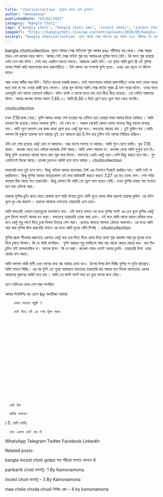 ```yaml
---
title: "choticollection  ফুপুকে সকাল বেলা চুদলাম"
author: "Anonymous"
publishedDate: "03/02/2023"
category: "Bangla Choti"
tags: ["bangla choti", "bangla choti sex", "incest choti", "incest choti golpo"]
imageUrl: "https://banglachoti.live/wp-content/uploads/2020/09/bangla-incest-choti-golpo-maa-150x150.jpg"
excerpt: "bangla choticollection. মূলত আমার সেক্স লাইফের শুরু আমার ssc পরীক্ষার পর থেকে। সেক্স আগ্রহ তারও বেশ কয়েক বছর আগে। আমার সেই সেক্স লাইফ শুরু হয় আমারএক ফুপির সাথে যেটা। কি ভাবে শুরু হয়েছে সেটা বেশ লম্..."
---
```


bangla choticollection. মূলত আমার সেক্স লাইফের শুরু আমার ssc পরীক্ষার পর থেকে। সেক্স আগ্রহ তারও বেশ কয়েক বছর আগে। আমার সেই সেক্স লাইফ শুরু হয় আমারএক ফুপির সাথে যেটা। কি ভাবে শুরু হয়েছে সেটা বেশ লম্বা ঘটনা। সেটা পরে একদিন নয়তো বলবো। আজকে একটা বলি। তো মূলত আমি ক্লাস 9 এই ফুপির বাসায় শিফট করি পড়াশোনার জন্য রাজশাহীতে । ইনি আপন নয় সম্পর্কে ফুপি হতো। ওনার এক ছেলে সে বিদেশ থাকে।


আর ওনার স্বামীর আর উনি। তিনিও ব্যাংকে চাকরি করেন। তাই পড়াশোনায় আমার রাজশাহীতে ওনার বাসা থেকে পড়ার জন্য বাবা মা সহ ওনারা রাজী হয়ে গেলেন। এবার মূল ঘটনায় আসি সেক্স লাইফ শুরুর 4 মাস পরের ঘটনা। ওনার সাথে চোদাচূদি বেশ ভালো লেভেলে হচ্ছিল। যদিও ফাস্ট এ ভালো হতো নাহ তবে ধীরে ধীরে হয়েছে। তো সেদিন সকালের ঘটনা। আমার কলেজ বাসার সকাল 7.45 এ। আমি 6.30 এ উঠে ফ্রেশ হয়ে ড্রেস পরে খেতে বসেছি।


choticollection


তখন 7.10বেজে গেছে। ফুপি আমার খাবার শেষ হওয়ার পর বেসিনে হাত ধোয়ার সময় আমার দিকে তাকিয়ে । আমি বললাম কি হয়েছে।বলতে লাগলো ফুপি। এই শোন না । সকাল থেকেই কেমন কেমন লাগছে কিছু ভালো লাগছে নাহ। আমি শুনে বললাম এক কাজ করো ফ্রেশ হয়ে একটু ঘুম দাও। বলতেছে আরেহ নাহ । তুই বুঝিস নাহ ।আমি বললাম কি বুঝবো তারপর বলে আরেহ তুই তো আমাকে প্রায় 5 দিন ধরে চুদিস নাই আমার পিরিয়ড হচ্ছিল।


ঐটা তো শেষ হয়েছে একটু চোদ না আমাকে। আর ভালো লাগছে না আমার। আমি শুনে হেসে বলছি। ধুরু 7.15 বাজে।  কলেজ যেতে হবে ওদিকে কলেজে টেস্ট আছে। আমি এক্ষণ পারবো না। কলেজ থেকে আসি দুপুরে হবে নি। কিন্তু ফুপি একেবারে আমার সাথে জেদ শুরু করে দিলো। বলতেছে এখনি একটু চোদ।বেশি কিছু করতে হবে নাহ। গুদ এমনিতেই ভিজে আছে। হালকা চুদলেও আউট হয়ে যাবে আমার । choticollection


তারাতারি করে তুই চলে যাস। কিন্তু ওদিকে আমার কলেজের টেস্ট এর টেনশনে ইচ্ছেই করছিল নাহ। আমি তাই না করছিলাম। কিন্তু ফুপির আমার নাছোড়বান্দা এই কথা কাটাকাটি করতে করতে 7.27 এর মত বেজে গেল। শেষ পর্যন্ত বললাম ঠিক আছে নাও তারাতারি। কিন্তু কেমনে কি আমি তো ড্রেস আপ হয়েও গেছি। তখন ফুপির বলছে অত ভাবতে হবে নাহ এদিকে আয়।












তারপর ফুপির ড্রইং রুমে যেয়ে সোফায় বশে শাড়ি উপরে তুলে পেন্টি খুলে ভোদা ফাঁক করলো তারপর ব্লাউস  এর বাটন খুলে দুধ বের করলো । তারপর আমাকে বলতেছে তারাতারি এসে চোদ।


আমি বলতেছি এভাবে তাড়াহুড়ায় ভাললাগে নাহ। এটা বলতে বলতে ওর মধ্যে ফুপির প্যান্ট এর চেন খুলে ফুপির একটু চুষে দিলো অতেই আমার ধন খাড়া। বলতেছে তারাতারি ঢোকা আর চোদ। এই বলে আমি আস্তে আস্তে ভোঁদার মধ্যে ধনে একটু থুতু লাগে দিয়ে ঢুকে দিলাম ভিতরে বেশ গরম। এরপরে আসতে আসতে ঠেলতে থাকলাম। এর মধ্যে আমি আর আর ফুপির কিস করতেছি সমানে এর মদ্যে আমি দুধের বোঁটা টিপছি । choticollection


ফুপির প্রচন্ড শীৎকার করতেছে এরপরে একটু ধরে ধরে দিতে দিতে জোর দিয়ে চোদা শুরু করলাম আর দুধ মুখের মধ্যে নিয়ে চুষতে নিলাম। কি যে শান্তি লাগছিল।  ফুপি আরামে শুধু বলছিলো আহ আঃ আরো জোরে জোরে কর। কত দিন চুদিস নাই ভাললাগছিল না। অনেক ঠাপা। কি যে মজা। কলেজ থেকে এসেই আবার চুদবি। তারাতারি ঠাপা  তোর আবার বাস আছে।


আমি বললাম খাঙ্কি মাগী এখন বাসের কথা বন্ধ আমার চোদা খাও। ঠাপের উপর ঠাপ দিচ্ছি ফুপির পা দুটো কাপ্তেছে। আমি সমানে দিচ্ছি। এর পর ফুপি তো পুরো নাজেহাল বলতেছে তারাতারি কর আমার হবে ভিজে আসতেছে এরপর আমাদের দুজনের আউট হয়ে যায় । আমি তো জাস্ট প্যান্ট পরে ধন ধুয়ে বাসের জন্য দৌড়।


তবে সেদিনের চোদা বেশ মজা লাগছিল


আমার দিনলিপিঃ বড় ছেলে by অনামিকা সরকার


 
 
 
        কেমন লাগলো গল্পটি ?      
 
        ভোট দিতে হার্ট এর ওপর ক্লিক করুন      
 
 
 
 
 
 
 
 
 
 
 
 
 
 
 
 
 
 
 
 
 
      ভোট দিন    
 
      সার্বিক ফলাফল 
 / 5. মোট ভোটঃ 
 
 
      কেও এখনো ভোট দেয় নি    
 
 
 
 
WhatsApp
Telegram
Twitter
Facebook
LinkedIn




Related posts:






bangla incest choti golpo মার শরীরের আনাচে কানাচে 6




paribarik choti কামাগ্নি- 1 By Kamonamona




incest choti কামাগ্নি – 3 By Kamonamona




maa chele chuda chudi নিষিদ্ধ প্রেম – 4 by kamonamona
